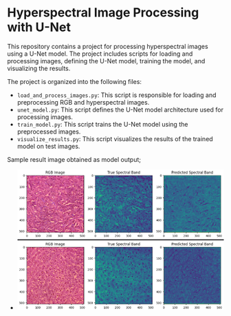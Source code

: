 # Hyperspectral Image Processing with U-Net

This repository contains a project for processing hyperspectral images using a U-Net model. The project includes scripts for loading and processing images, defining the U-Net model, training the model, and visualizing the results.


The project is organized into the following files:

- `load_and_process_images.py`: This script is responsible for loading and preprocessing RGB and hyperspectral images.
- `unet_model.py`: This script defines the U-Net model architecture used for processing images.
- `train_model.py`: This script trains the U-Net model using the preprocessed images.
- `visualize_results.py`: This script visualizes the results of the trained model on test images.


Sample result image obtained as model output;

- ![Results](rgb2hsi_result.png)
